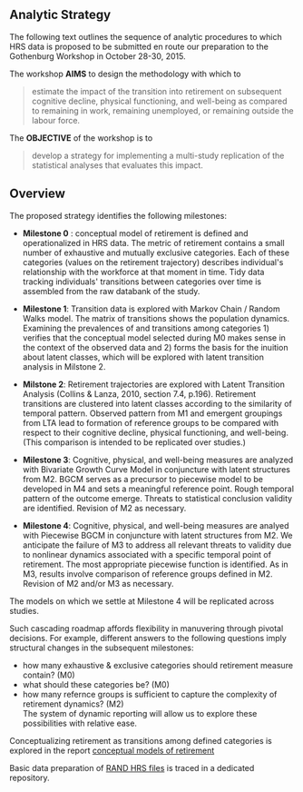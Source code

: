 Analytic Strategy
--- 

The following text outlines the sequence of analytic procedures to which HRS data is proposed to be submitted en route our preparation to the Gothenburg Workshop in October 28-30, 2015.  

The workshop **AIMS** to design the methodology with which to
> estimate the impact of the transition into retirement on subsequent cognitive decline, physical functioning, and well-being as compared to remaining in work, remaining unemployed, or remaining outside the labour force.  

The **OBJECTIVE** of the workshop is to 
> develop a strategy for implementing a multi-study replication of the statistical analyses that evaluates this impact.   


## Overview


The proposed strategy identifies the following milestones:

 - **Milestone 0** : conceptual model of retirement is defined and operationalized in HRS data. The metric of retirement contains a small number of exhaustive and mutually exclusive categories. Each of these categories (values on the retirement trajectory) describes individual's relationship with the workforce at that moment in time. Tidy data tracking individuals' transitions between categories over time is assembled from the raw databank of the study.  
 
 - **Milestone 1**: Transition data is explored with Markov Chain / Random Walks model. The matrix of transitions shows the population dynamics. Examining the prevalences of and transitions among categories 1) verifies that the conceptual model selected during M0 makes sense in the context of the observed data and 2) forms the basis for the inuition about latent classes, which will be explored with latent transition analysis in Milstone 2.
 
- **Milstone 2**: Retirement trajectories are explored with Latent Transition Analysis (Collins & Lanza, 2010, section 7.4, p.196). Retirement transitions are clustered into latent classes according to the similarity of temporal pattern. Observed pattern from M1 and emergent groupings from LTA lead to formation of reference groups to be compared with respect to their cognitive decline, physical functioning, and well-being. (This comparison is intended to be replicated over studies.)

- **Milestone 3**: Cognitive, physical, and well-being measures are analyzed with Bivariate Growth Curve Model in conjuncture with latent structures from M2. BGCM serves as a precursor to piecewise model to be developed in M4 and sets a meaningful reference point. Rough temporal pattern of the outcome emerge. Threats to statistical conclusion validity are identified. Revision of M2 as necessary. 


- **Milestone 4**: Cognitive, physical, and well-being measures are analyed with Piecewise BGCM in conjuncture with latent structures from M2. We anticipate the failure of M3 to address all relevant threats to validity due to nonlinear dynamics associated with a specific temporal point of retirement.  The most appropriate piecewise function is identified.  As in M3, results involve comparison of reference groups defined in M2. Revision of M2 and/or M3 as necessary.



The models on which we settle at Milestone 4 will be replicated across studies.  

Such cascading roadmap affords flexibility in manuvering through pivotal decisions. For example, different answers to the following  questions imply structural changes in the subsequent milestones:    
- how many exhaustive & exclusive categories should retirement measure contain? (M0)   
- what should these categories be? (M0)  
- how many refernce groups is sufficient to capture the complexity of retirement dynamics? (M2)   
The system of dynamic reporting will allow us to explore these possibilities with relative ease. 


Conceptualizing retirement  as transitions among defined categories is explored in the report [conceptual models of retirement](../reports/conceptual_models_retirement.md)  

Basic data preparation of [RAND HRS files](https://github.com/IALSA/HRS/tree/master/data) is traced in a dedicated repository.  


